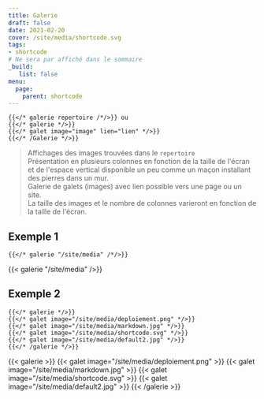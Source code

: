 ```yaml
---
title: Galerie
draft: false 
date: 2021-02-20 
cover: /site/media/shortcode.svg
tags:
- shortcode
# Ne sera par affiché dans le sommaire
_build:
   list: false
menu: 
  page:
    parent: shortcode
---
```


```go-html-template
{{</* galerie repertoire /*/>}} ou
{{</* galerie */>}}
{{</* galet image="image" lien="lien" */>}}
{{</* /Galerie */>}}
```
<!--more-->
> Affichages des images trouvées dans le `repertoire`  
> Présentation en plusieurs colonnes en fonction de la taille de l'écran et de l'espace vertical disponible un peu comme un maçon installant des pierres dans un mur.  
> Galerie de galets (images) avec lien possible vers une page ou un site.  
> La taille des images et le nombre de colonnes varieront en fonction de la taille de l'écran.

## Exemple 1

```go-html-template
{{</* galerie "/site/media" /*/>}}
```
{{< galerie "/site/media" />}}

## Exemple 2

```go-html-template
{{</* galerie */>}}
{{</* galet image="/site/media/deploiement.png" */>}}
{{</* galet image="/site/media/markdown.jpg" */>}}
{{</* galet image="/site/media/shortcode.svg" */>}}
{{</* galet image="/site/media/default2.jpg" */>}}
{{</* /galerie */>}}
```
{{< galerie >}}
{{< galet image="/site/media/deploiement.png" >}}
{{< galet image="/site/media/markdown.jpg" >}}
{{< galet image="/site/media/shortcode.svg" >}}
{{< galet image="/site/media/default2.jpg" >}}
{{< /galerie >}}

